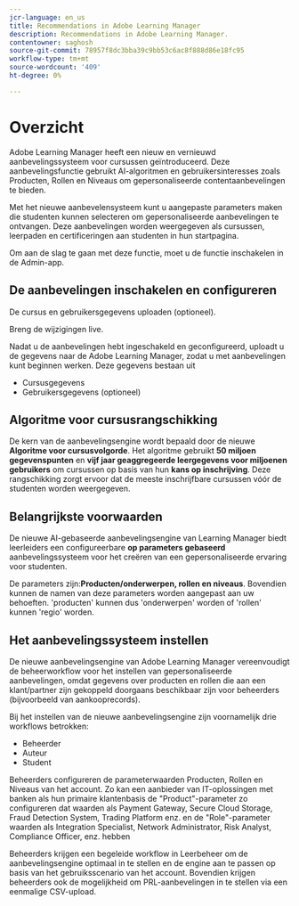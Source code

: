 ```yaml
---
jcr-language: en_us
title: Recommendations in Adobe Learning Manager
description: Recommendations in Adobe Learning Manager.
contentowner: saghosh
source-git-commit: 78957f8dc3bba39c9bb53c6ac8f888d86e18fc95
workflow-type: tm+mt
source-wordcount: '409'
ht-degree: 0%

---
```



# Overzicht

Adobe Learning Manager heeft een nieuw en vernieuwd aanbevelingssysteem voor cursussen geïntroduceerd. Deze aanbevelingsfunctie gebruikt AI-algoritmen en gebruikersinteresses zoals Producten, Rollen en Niveaus om gepersonaliseerde contentaanbevelingen te bieden.

Met het nieuwe aanbevelensysteem kunt u aangepaste parameters maken die studenten kunnen selecteren om gepersonaliseerde aanbevelingen te ontvangen. Deze aanbevelingen worden weergegeven als cursussen, leerpaden en certificeringen aan studenten in hun startpagina.

Om aan de slag te gaan met deze functie, moet u de functie inschakelen in de Admin-app.

## De aanbevelingen inschakelen en configureren

De cursus en gebruikersgegevens uploaden (optioneel).

Breng de wijzigingen live.

Nadat u de aanbevelingen hebt ingeschakeld en geconfigureerd, uploadt u de gegevens naar de Adobe Learning Manager, zodat u met aanbevelingen kunt beginnen werken. Deze gegevens bestaan uit

* Cursusgegevens
* Gebruikersgegevens (optioneel)

## Algoritme voor cursusrangschikking

De kern van de aanbevelingsengine wordt bepaald door de nieuwe **Algoritme voor cursusvolgorde**. Het algoritme gebruikt **50 miljoen gegevenspunten** en **vijf jaar geaggregeerde leergegevens voor miljoenen gebruikers** om cursussen op basis van hun **kans op inschrijving**. Deze rangschikking zorgt ervoor dat de meeste inschrijfbare cursussen vóór de studenten worden weergegeven.

## Belangrijkste voorwaarden

De nieuwe AI-gebaseerde aanbevelingsengine van Learning Manager biedt leerleiders een configureerbare **op parameters gebaseerd** aanbevelingssysteem voor het creëren van een gepersonaliseerde ervaring voor studenten.

De parameters zijn:**Producten/onderwerpen, rollen en niveaus**. Bovendien kunnen de namen van deze parameters worden aangepast aan uw behoeften. &#39;producten&#39; kunnen dus &#39;onderwerpen&#39; worden of &#39;rollen&#39; kunnen &#39;regio&#39; worden.

## Het aanbevelingssysteem instellen

De nieuwe aanbevelingsengine van Adobe Learning Manager vereenvoudigt de beheerworkflow voor het instellen van gepersonaliseerde aanbevelingen, omdat gegevens over producten en rollen die aan een klant/partner zijn gekoppeld doorgaans beschikbaar zijn voor beheerders (bijvoorbeeld van aankooprecords).

Bij het instellen van de nieuwe aanbevelingsengine zijn voornamelijk drie workflows betrokken:

* Beheerder
* Auteur
* Student

Beheerders configureren de parameterwaarden Producten, Rollen en Niveaus van het account. Zo kan een aanbieder van IT-oplossingen met banken als hun primaire klantenbasis de &quot;Product&quot;-parameter zo configureren dat waarden als Payment Gateway, Secure Cloud Storage, Fraud Detection System, Trading Platform enz. en de &quot;Role&quot;-parameter waarden als Integration Specialist, Network Administrator, Risk Analyst, Compliance Officer, enz. hebben

Beheerders krijgen een begeleide workflow in Leerbeheer om de aanbevelingsengine optimaal in te stellen en de engine aan te passen op basis van het gebruiksscenario van het account. Bovendien krijgen beheerders ook de mogelijkheid om PRL-aanbevelingen in te stellen via een eenmalige CSV-upload.

